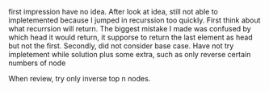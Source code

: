 first impression have no idea. After look at idea, still not able to impletemented because I jumped in recurssion too quickly. First think about what recurrsion will return. The biggest mistake I made was confused by which head it would return, it supporse to return the last element as head but not the first. Secondly, did not consider base case. Have not try impletement while solution plus some extra, such as only reverse certain numbers of node

When review, try only inverse top n nodes.
